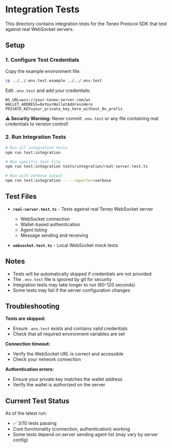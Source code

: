 # Integration Tests

This directory contains integration tests for the Teneo Protocol SDK that test against real WebSocket servers.

## Setup

### 1. Configure Test Credentials

Copy the example environment file:

```bash
cp ../../.env.test.example ../../.env.test
```

Edit `.env.test` and add your credentials:

```env
WS_URL=wss://your-teneo-server.com/ws
WALLET_ADDRESS=0xYourWalletAddressHere
PRIVATE_KEY=your_private_key_here_without_0x_prefix
```

**⚠️ Security Warning:** Never commit `.env.test` or any file containing real credentials to version control!

### 2. Run Integration Tests

```bash
# Run all integration tests
npm run test:integration

# Run specific test file
npm run test:integration tests/integration/real-server.test.ts

# Run with verbose output
npm run test:integration -- --reporter=verbose
```

## Test Files

- **`real-server.test.ts`** - Tests against real Teneo WebSocket server
  - WebSocket connection
  - Wallet-based authentication
  - Agent listing
  - Message sending and receiving

- **`websocket.test.ts`** - Local WebSocket mock tests

## Notes

- Tests will be automatically skipped if credentials are not provided
- The `.env.test` file is ignored by git for security
- Integration tests may take longer to run (60-120 seconds)
- Some tests may fail if the server configuration changes

## Troubleshooting

**Tests are skipped:**

- Ensure `.env.test` exists and contains valid credentials
- Check that all required environment variables are set

**Connection timeout:**

- Verify the WebSocket URL is correct and accessible
- Check your network connection

**Authentication errors:**

- Ensure your private key matches the wallet address
- Verify the wallet is authorized on the server

## Current Test Status

As of the latest run:

- ✅ 3/10 tests passing
- Core functionality (connection, authentication) working
- Some tests depend on server sending agent list (may vary by server config)

